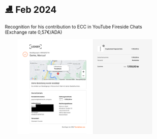 # ⛸️ Feb 2024



Recognition for his contribution to ECC in YouTube Fireside Chats (Exchange rate 0,57€/ADA)

<figure><img src="../../.gitbook/assets/TECHpool-redacted.png" alt=""><figcaption></figcaption></figure>
